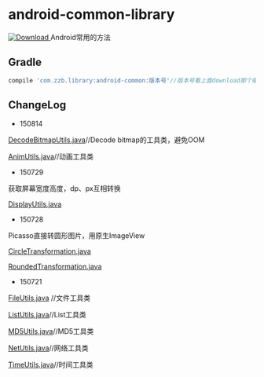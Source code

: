 # android-common-library
[ ![Download](https://api.bintray.com/packages/baronz/maven/android-common/images/download.svg) ](https://bintray.com/baronz/maven/android-common/_latestVersion)
Android常用的方法

Gradle
--------

```groovy
compile 'com.zzb.library:android-common:版本号'//版本号看上面download那个徽章
```

ChangeLog
--------
* 150814

[DecodeBitmapUtils.java](https://github.com/BaronZ/android-common-library/blob/master/library/src/main/java/com/zzb/library/utils/DecodeBitmapUtils.java)//Decode bitmap的工具类，避免OOM

[AnimUtils.java](https://github.com/BaronZ/android-common-library/blob/master/library/src/main/java/com/zzb/library/utils/AnimUtils.java)//动画工具类
* 150729

获取屏幕宽度高度，dp、px互相转换

[DisplayUtils.java](https://github.com/BaronZ/android-common-library/blob/master/library/src/main/java/com/zzb/library/utils/DisplayUtils.java)
* 150728

Picasso直接转圆形图片，用原生ImageView

[CircleTransformation.java](https://github.com/BaronZ/android-common-library/blob/master/library/src/main/java/com/zzb/library/picasso/transformation/CircleTransformation.java)

[RoundedTransformation.java](https://github.com/BaronZ/android-common-library/blob/master/library/src/main/java/com/zzb/library/picasso/transformation/RoundedTransformation.java)

* 150721

[FileUtils.java](https://github.com/BaronZ/android-common-library/blob/master/library/src/main/java/com/zzb/library/utils/FileUtils.java) //文件工具类

[ListUtils.java](https://github.com/BaronZ/android-common-library/blob/master/library/src/main/java/com/zzb/library/utils/ListUtils.java)//List工具类

[MD5Utils.java](https://github.com/BaronZ/android-common-library/blob/master/library/src/main/java/com/zzb/library/utils/MD5Utils.java)//MD5工具类

[NetUtils.java](https://github.com/BaronZ/android-common-library/blob/master/library/src/main/java/com/zzb/library/utils/NetUtils.java)//网络工具类

[TimeUtils.java](https://github.com/BaronZ/android-common-library/blob/master/library/src/main/java/com/zzb/library/utils/TimeUtils.java)//时间工具类

